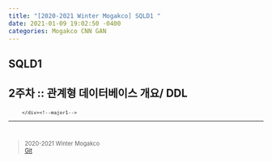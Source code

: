 ```yaml
---
title: "[2020-2021 Winter Mogakco] SQLD1 "
date: 2021-01-09 19:02:50 -0400
categories: Mogakco CNN GAN
---
```

## SQLD1

## 2주차 :: 관계형 데이터베이스 개요/ DDL

<div style = "font-size : 0.8em"><!--biggest-->
  <div><!--main-->
  <div><!--major1-->
      <h3 style = "font-size :1.2em"></h3><!--title of major1-->
        <div style = "margin-left : 3%"><!--Article of major1-->
          
      </div><!--major1-->
  </div><!--main-->
  <hr>
  <br>
  <div><!--<blockquote-->
    <blockquote>
      2020-2021 Winter Mogakco<br/>
      <a href="https://github.com/whdgusdl48/GAN/tree/usung"> Git </a>
    </blockquote>
  </div><!--<blockquote-->
</div><!--biggest-->

